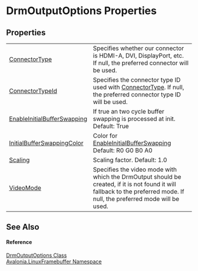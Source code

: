 # DrmOutputOptions Properties




## Properties
<table>
<tr>
<td><a href="P_Avalonia_LinuxFramebuffer_DrmOutputOptions_ConnectorType">ConnectorType</a></td>
<td>Specifies whether our connector is HDMI-A, DVI, DisplayPort, etc. If null, the preferred connector will be used.</td>
</tr>
<tr>
<td><a href="P_Avalonia_LinuxFramebuffer_DrmOutputOptions_ConnectorTypeId">ConnectorTypeId</a></td>
<td>Specifies the connector type ID used with <a href="P_Avalonia_LinuxFramebuffer_DrmOutputOptions_ConnectorType">ConnectorType</a>. If null, the preferred connector type ID will be used.</td>
</tr>
<tr>
<td><a href="P_Avalonia_LinuxFramebuffer_DrmOutputOptions_EnableInitialBufferSwapping">EnableInitialBufferSwapping</a></td>
<td>If true an two cycle buffer swapping is processed at init. Default: True</td>
</tr>
<tr>
<td><a href="P_Avalonia_LinuxFramebuffer_DrmOutputOptions_InitialBufferSwappingColor">InitialBufferSwappingColor</a></td>
<td>Color for <a href="P_Avalonia_LinuxFramebuffer_DrmOutputOptions_EnableInitialBufferSwapping">EnableInitialBufferSwapping</a> Default: R0 G0 B0 A0</td>
</tr>
<tr>
<td><a href="P_Avalonia_LinuxFramebuffer_DrmOutputOptions_Scaling">Scaling</a></td>
<td>Scaling factor. Default: 1.0</td>
</tr>
<tr>
<td><a href="P_Avalonia_LinuxFramebuffer_DrmOutputOptions_VideoMode">VideoMode</a></td>
<td>Specifies the video mode with which the DrmOutput should be created, if it is not found it will fallback to the preferred mode. If null, the preferred mode will be used.</td>
</tr>
</table>

## See Also


#### Reference
<a href="T_Avalonia_LinuxFramebuffer_DrmOutputOptions">DrmOutputOptions Class</a>  
<a href="N_Avalonia_LinuxFramebuffer">Avalonia.LinuxFramebuffer Namespace</a>  
